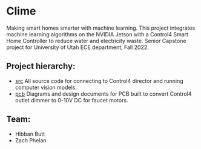 # Clime

Making smart homes smarter with machine learning. This project integrates machine learning algorithms on the NVIDIA Jetson with a Control4 Smart Home Controller to reduce water and electricity waste. 
Senior Capstone project for University of Utah ECE department, Fall 2022.

## Project hierarchy:
- [src](src) All source code for connecting to Control4 director and running computer vision models.
- [pcb](pcb) Diagrams and design documents for PCB built to convert Control4 outlet dimmer to 0-10V DC for faucet motors.

## Team:
- Hibban Butt
- Zach Phelan
